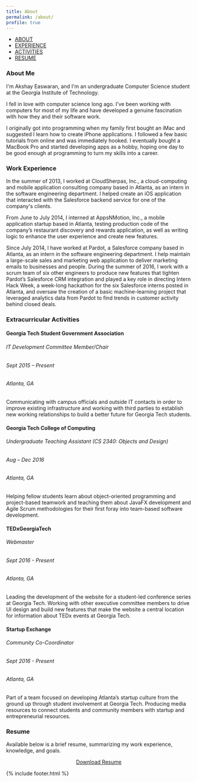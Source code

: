 ```yaml
---
title: About
permalink: /about/
profile: true
---
```


<div id="nav">
    <ul>
    <li><a href="#about">ABOUT</a></li>
    <li><a href="#work-experience">EXPERIENCE</a></li>
    <li><a href="#extracurriculars">ACTIVITIES</a></li>
    <li><a href="#resume">RESUME</a></li>
    </ul>
</div>

### <a name="about"></a>About Me
I'm Akshay Easwaran, and I'm an undergraduate Computer Science student at the Georgia Institute of Technology.

I fell in love with computer science long ago. I've been working with computers for most of my life and have developed a genuine fascination with how they and their software work.

I originally got into programming when my family first bought an iMac and suggested I learn how to create iPhone applications. I followed a few basic tutorials from online and was immediately hooked. I eventually bought a MacBook Pro and started developing apps as a hobby, hoping one day to be good enough at programming to turn my skills into a career.

### <a name="work-experience"></a>Work Experience
In the summer of 2013, I worked at CloudSherpas, Inc., a cloud-computing and mobile application consulting company based in Atlanta, as an intern in the software engineering department. I helped create an iOS application that interacted with the Salesforce backend service for one of the company's clients.

From June to July 2014, I interned at AppsNMotion, Inc., a mobile application startup based in Atlanta, testing production code of the company’s restaurant discovery and rewards application, as well as writing logic to enhance the user experience and create new features.

Since July 2014, I have worked at Pardot, a Salesforce company based in Atlanta, as an intern in the software engineering department. I help maintain a large-scale sales and marketing web application to deliver marketing emails to businesses and people. During the summer of 2016, I work with a scrum team of six other engineers to produce new features that tighten Pardot’s Salesforce CRM integration and played a key role in directing Intern Hack Week, a week-long hackathon for the six Salesforce interns posted in Atlanta, and oversaw the creation of a basic machine-learning project that leveraged analytics data from Pardot to find trends in customer activity behind closed deals.

### <a name="extracurriculars"></a>Extracurricular Activities

<h4 style="margin-bottom:10px;">Georgia Tech Student Government Association</h4>

###### IT Development Committee Member/Chair

###### Sept 2015 – Present

###### Atlanta, GA

Communicating with campus officials and outside IT contacts in order to improve existing infrastructure and working with third parties to establish new working relationships to build a better future for Georgia Tech students.

<h4 style="margin-bottom:10px;">Georgia Tech College of Computing</h4>

###### Undergraduate Teaching Assistant (CS 2340: Objects and Design)

###### Aug – Dec 2016

###### Atlanta, GA

Helping fellow students learn about object-oriented programming and project-based teamwork and teaching them about JavaFX development and Agile Scrum methodologies for their first foray into team-based software development.

<h4 style="margin-bottom:10px;">TEDxGeorgiaTech</h4>

###### Webmaster

###### Sept 2016 - Present

###### Atlanta, GA

Leading the development of the website for a student-led conference series at Georgia Tech. Working with other executive committee members to drive UI design and build new features that make the website a central location for information about TEDx events at Georgia Tech.

<h4 style="margin-bottom:10px;">Startup Exchange</h4>

###### Community Co-Coordinator

###### Sept 2016 - Present

###### Atlanta, GA

Part of a team focused on developing Atlanta’s startup culture from the ground up through student involvement at Georgia Tech. Producing media resources to connect students and community members with startup and entrepreneurial resources.

### <a name="resume"></a>Resume
Available below is a brief resume, summarizing my work experience, knowledge, and goals.

<p style="text-align:center;"><a class="download-button" href="{{ site.baseurl }}/assets/downloads/resume.pdf">Download Resume</a></p>


{% include footer.html %}
